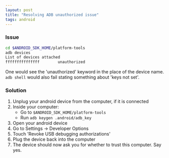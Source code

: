 ```yaml
---
layout: post
title: "Resolving ADB unauthorized issue"
tags: android
---
```


### Issue
```bash
cd $ANDROID_SDK_HOME/platform-tools
adb devices
List of devices attached
fffffffffffffff        unauthorized
```
One would see the 'unauthorized' keyword in the place of the device name.
`adb shell` would also fail stating something about 'keys not set'.

### Solution
1. Unplug your android device from the computer, if it is connected
2. Inside your computer:
   - Go to `$ANDROID_SDK_HOME/platform-tools`
   - Run `adb keygen .android/adb_key`
3. Open your android device
4. Go to Settings -> Developer Options
5. Touch 'Revoke USB debugging authorizations'
6. Plug the device back into the computer
7. The device should now ask you for whether to trust this computer. Say yes.
